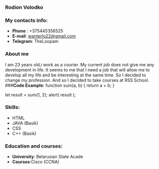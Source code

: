 ### Rodion Volodko
### My contacts  info:
* **Phone** : +375445356525
* **E-mail**: wanterlo22@gmail.com
* **Telegram**: TheLoopam 

### About me

I am 23 years old,i work as a courier. My current job does not give me any development in life. It seems to me that I need a job that will allow me to develop all my life and be interesting at the same time. So I decided to change my profession. And so I decided to take courses at RSS School.
###**Code Example**:
function sum(a, b) {
  return a + b;
}

let result = sum(1, 2);
alert( result );

### Skills:
* HTML
* JAVA (Basik)
* CSS 
* C++ (Basik)
### Education and courses:
* **University**: Belarusian State Acade
* **Courses**:Cisco (CCNA)